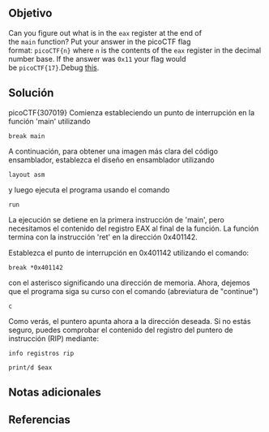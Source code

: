 


## Objetivo
Can you figure out what is in the `eax` register at the end of the `main` function? Put your answer in the picoCTF flag format: `picoCTF{n}` where `n` is the contents of the `eax` register in the decimal number base. If the answer was `0x11` your flag would be `picoCTF{17}`.Debug [this](https://artifacts.picoctf.net/c/520/debugger0_b).
## Solución
picoCTF{307019}
Comienza estableciendo un punto de interrupción en la función 'main' utilizando

```
break main
```
A continuación, para obtener una imagen más clara del código ensamblador, establezca el diseño en ensamblador utilizando

```
layout asm
```

y luego ejecuta el programa usando el comando

```
run
```
La ejecución se detiene en la primera instrucción de 'main', pero necesitamos el contenido del registro EAX al final de la función. La función termina con la instrucción 'ret' en la dirección 0x401142.

Establezca el punto de interrupción en 0x401142 utilizando el comando:

```
break *0x401142
```
con el asterisco significando una dirección de memoria.
Ahora, dejemos que el programa siga su curso con el comando (abreviatura de "continue")

```
c
```
Como verás, el puntero apunta ahora a la dirección deseada. Si no estás seguro, puedes comprobar el contenido del registro del puntero de instrucción (RIP) mediante:

```
info registros rip
```

```
print/d $eax
```


## Notas adicionales

## Referencias
